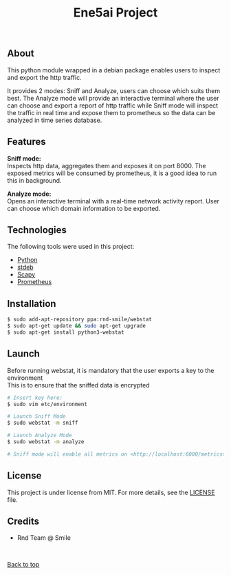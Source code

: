  <h1 align="center">Ene5ai Project</h1>
<br>

## About ##

This python module wrapped in a debian package enables users to inspect and export the http traffic. 

It provides 2 modes: Sniff and Analyze, users can choose which suits them best. The Analyze mode will provide an interactive terminal where the user can choose and export a report of http traffic while Sniff mode will inspect the traffic in real time and expose them to prometheus so the data can be analyzed in time series database.

## Features ##

**Sniff mode:**\
Inspects http data, aggregates them and exposes it on port 8000. The exposed metrics will be consumed by prometheus, it is a good idea to run this in background.

**Analyze mode:**\
Opens an interactive terminal with a real-time network activity report. User can choose which domain information to be exported.

## Technologies ##

The following tools were used in this project:

- [Python](https://www.python.org/)
- [stdeb](https://pypi.org/project/stdeb/)
- [Scapy](https://pypi.org/project/scapy/)
- [Prometheus](https://pypi.org/project/prometheus/)

## Installation ##

```bash
$ sudo add-apt-repository ppa:rnd-smile/webstat
$ sudo apt-get update && sudo apt-get upgrade
$ sudo apt-get install python3-webstat
```

## Launch ##
Before running webstat, it is mandatory that the user exports a key to the environment\
This is to ensure that the sniffed data is encrypted
```bash
# Insert key here: 
$ sudo vim etc/environment

# Launch Sniff Mode
$ sudo webstat -m sniff

# Launch Analyze Mode 
$ sudo webstat -m analyze

# Sniff mode will enable all metrics on <http://localhost:8000/metrics>, which can further be added as a Prometheus target

```

## License ##

This project is under license from MIT. For more details, see the [LICENSE](LICENSE.md) file.

## Credits

- Rnd Team @ Smile

&#xa0;

<a href="#top">Back to top</a>
